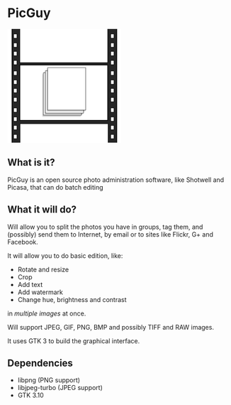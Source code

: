 PicGuy
==============

![PicGuy logo](https://raw.githubusercontent.com/arthurmco/picguy/master/resources/icons/256x256/picguy-logo.png)

## What is it?

PicGuy is an open source photo administration software, like Shotwell and Picasa, that can do batch editing

## What it will do?

Will allow you to split the photos you have in groups, tag them, and (possibly) send them to Internet, by email or to sites like Flickr, G+ and Facebook.

It will allow you to do basic edition, like:
* Rotate and resize
* Crop
* Add text
* Add watermark
* Change hue, brightness and contrast

in _multiple images_ at once.

Will support JPEG, GIF, PNG, BMP and possibly TIFF and RAW images.

It uses GTK 3 to build the graphical interface.

## Dependencies

* libpng (PNG support)
* libjpeg-turbo (JPEG support)
* GTK 3.10
